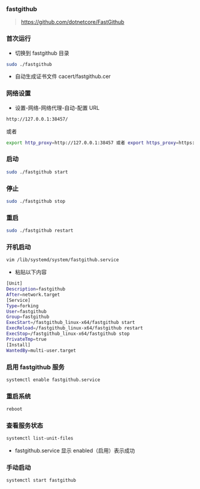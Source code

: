 ### fastgithub

> https://github.com/dotnetcore/FastGithub

### 首次运行

- 切换到 fastgithub 目录

```sh
sudo ./fastgithub
```

- 自动生成证书文件 cacert/fastgithub.cer

### 网络设置

- 设置-网络-网络代理-自动-配置 URL

```sh
http://127.0.0.1:38457/
```

或者

```sh
export http_proxy=http://127.0.0.1:38457 或者 export https_proxy=https://127.0.0.1:38457
```

### 启动

```sh
sudo ./fastgithub start
```

### 停止

```sh
sudo ./fastgithub stop
```

### 重启

```sh
sudo ./fastgithub restart
```

### 开机启动

```sh
vim /lib/systemd/system/fastgithub.service
```

- 粘贴以下内容

```sh
[Unit]
Description=fastgithub
After=network.target
[Service]
Type=forking
User=fastgithub
Group=fastgithub
ExecStart=/fastgithub_linux-x64/fastgithub start
ExecReload=/fastgithub_linux-x64/fastgithub restart
ExecStop=/fastgithub_linux-x64/fastgithub stop
PrivateTmp=true
[Install]
WantedBy=multi-user.target
```

### 启用 fastgithub 服务

```sh
systemctl enable fastgithub.service
```

### 重启系统

```sh
reboot
```

### 查看服务状态

```sh
systemctl list-unit-files
```

- fastgithub.service 显示 enabled（启用）表示成功

### 手动启动

```sh
systemctl start fastgithub
```
